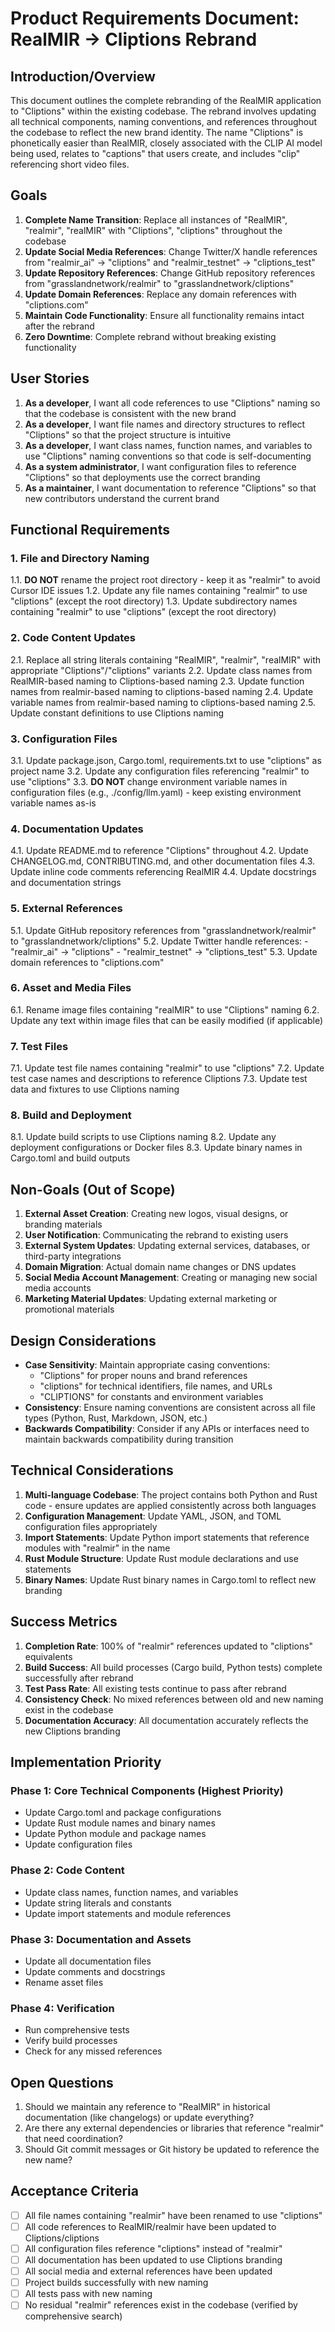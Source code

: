# Product Requirements Document: RealMIR → Cliptions Rebrand

## Introduction/Overview

This document outlines the complete rebranding of the RealMIR application to "Cliptions" within the existing codebase. The rebrand involves updating all technical components, naming conventions, and references throughout the codebase to reflect the new brand identity. The name "Cliptions" is phonetically easier than RealMIR, closely associated with the CLIP AI model being used, relates to "captions" that users create, and includes "clip" referencing short video files.

## Goals

1. **Complete Name Transition**: Replace all instances of "RealMIR", "realmir", "realMIR" with "Cliptions", "cliptions" throughout the codebase
2. **Update Social Media References**: Change Twitter/X handle references from "realmir_ai" → "cliptions" and "realmir_testnet" → "cliptions_test"
3. **Update Repository References**: Change GitHub repository references from "grasslandnetwork/realmir" to "grasslandnetwork/cliptions"
4. **Update Domain References**: Replace any domain references with "cliptions.com"
5. **Maintain Code Functionality**: Ensure all functionality remains intact after the rebrand
6. **Zero Downtime**: Complete rebrand without breaking existing functionality

## User Stories

1. **As a developer**, I want all code references to use "Cliptions" naming so that the codebase is consistent with the new brand
2. **As a developer**, I want file names and directory structures to reflect "Cliptions" so that the project structure is intuitive
3. **As a developer**, I want class names, function names, and variables to use "Cliptions" naming conventions so that code is self-documenting
4. **As a system administrator**, I want configuration files to reference "Cliptions" so that deployments use the correct branding
5. **As a maintainer**, I want documentation to reference "Cliptions" so that new contributors understand the current brand

## Functional Requirements

### 1. File and Directory Naming
1.1. **DO NOT** rename the project root directory - keep it as "realmir" to avoid Cursor IDE issues
1.2. Update any file names containing "realmir" to use "cliptions" (except the root directory)
1.3. Update subdirectory names containing "realmir" to use "cliptions" (except the root directory)

### 2. Code Content Updates
2.1. Replace all string literals containing "RealMIR", "realmir", "realMIR" with appropriate "Cliptions"/"cliptions" variants
2.2. Update class names from RealMIR-based naming to Cliptions-based naming
2.3. Update function names from realmir-based naming to cliptions-based naming
2.4. Update variable names from realmir-based naming to cliptions-based naming
2.5. Update constant definitions to use Cliptions naming

### 3. Configuration Files
3.1. Update package.json, Cargo.toml, requirements.txt to use "cliptions" as project name
3.2. Update any configuration files referencing "realmir" to use "cliptions"
3.3. **DO NOT** change environment variable names in configuration files (e.g., ./config/llm.yaml) - keep existing environment variable names as-is

### 4. Documentation Updates
4.1. Update README.md to reference "Cliptions" throughout
4.2. Update CHANGELOG.md, CONTRIBUTING.md, and other documentation files
4.3. Update inline code comments referencing RealMIR
4.4. Update docstrings and documentation strings

### 5. External References
5.1. Update GitHub repository references from "grasslandnetwork/realmir" to "grasslandnetwork/cliptions"
5.2. Update Twitter handle references:
    - "realmir_ai" → "cliptions"
    - "realmir_testnet" → "cliptions_test"
5.3. Update domain references to "cliptions.com"

### 6. Asset and Media Files
6.1. Rename image files containing "realMIR" to use "Cliptions" naming
6.2. Update any text within image files that can be easily modified (if applicable)

### 7. Test Files
7.1. Update test file names containing "realmir" to use "cliptions"
7.2. Update test case names and descriptions to reference Cliptions
7.3. Update test data and fixtures to use Cliptions naming

### 8. Build and Deployment
8.1. Update build scripts to use Cliptions naming
8.2. Update any deployment configurations or Docker files
8.3. Update binary names in Cargo.toml and build outputs

## Non-Goals (Out of Scope)

1. **External Asset Creation**: Creating new logos, visual designs, or branding materials
2. **User Notification**: Communicating the rebrand to existing users
3. **External System Updates**: Updating external services, databases, or third-party integrations
4. **Domain Migration**: Actual domain name changes or DNS updates
5. **Social Media Account Management**: Creating or managing new social media accounts
6. **Marketing Material Updates**: Updating external marketing or promotional materials

## Design Considerations

- **Case Sensitivity**: Maintain appropriate casing conventions:
  - "Cliptions" for proper nouns and brand references
  - "cliptions" for technical identifiers, file names, and URLs
  - "CLIPTIONS" for constants and environment variables
- **Consistency**: Ensure naming conventions are consistent across all file types (Python, Rust, Markdown, JSON, etc.)
- **Backwards Compatibility**: Consider if any APIs or interfaces need to maintain backwards compatibility during transition

## Technical Considerations

1. **Multi-language Codebase**: The project contains both Python and Rust code - ensure updates are applied consistently across both languages
2. **Configuration Management**: Update YAML, JSON, and TOML configuration files appropriately
3. **Import Statements**: Update Python import statements that reference modules with "realmir" in the name
4. **Rust Module Structure**: Update Rust module declarations and use statements
5. **Binary Names**: Update Rust binary names in Cargo.toml to reflect new branding

## Success Metrics

1. **Completion Rate**: 100% of "realmir" references updated to "cliptions" equivalents
2. **Build Success**: All build processes (Cargo build, Python tests) complete successfully after rebrand
3. **Test Pass Rate**: All existing tests continue to pass after rebrand
4. **Consistency Check**: No mixed references between old and new naming exist in the codebase
5. **Documentation Accuracy**: All documentation accurately reflects the new Cliptions branding

## Implementation Priority

### Phase 1: Core Technical Components (Highest Priority)
- Update Cargo.toml and package configurations
- Update Rust module names and binary names
- Update Python module and package names
- Update configuration files

### Phase 2: Code Content
- Update class names, function names, and variables
- Update string literals and constants
- Update import statements and module references

### Phase 3: Documentation and Assets
- Update all documentation files
- Update comments and docstrings
- Rename asset files

### Phase 4: Verification
- Run comprehensive tests
- Verify build processes
- Check for any missed references

## Open Questions

1. Should we maintain any reference to "RealMIR" in historical documentation (like changelogs) or update everything?
2. Are there any external dependencies or libraries that reference "realmir" that need coordination?
3. Should Git commit messages or Git history be updated to reference the new name?

## Acceptance Criteria

- [ ] All file names containing "realmir" have been renamed to use "cliptions"
- [ ] All code references to RealMIR/realmir have been updated to Cliptions/cliptions
- [ ] All configuration files reference "cliptions" instead of "realmir"
- [ ] All documentation has been updated to use Cliptions branding
- [ ] All social media and external references have been updated
- [ ] Project builds successfully with new naming
- [ ] All tests pass with new naming
- [ ] No residual "realmir" references exist in the codebase (verified by comprehensive search) 